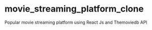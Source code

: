 # movie_streaming_platform_clone
Popular movie streaming platform using React Js and Themoviedb API
